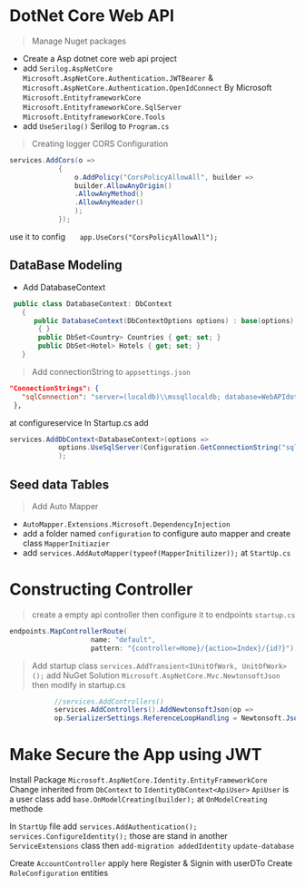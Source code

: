 ﻿# DotNet Core Web API 


> Manage Nuget packages
* Create a Asp dotnet core web api project 
* add  `Serilog.AspNetCore`
		`Microsoft.AspNetCore.Authentication.JWTBearer` & 
		`Microsoft.AspNetCore.Authentication.OpenIdConnect`  By Microsoft
        `Microsoft.EntityframeworkCore`
        `Microsoft.EntityframeworkCore.SqlServer`
        `Microsoft.EntityframeworkCore.Tools`
* add `UseSerilog()` Serilog to `Program.cs`
> Creating logger
> CORS Configuration
```cs
services.AddCors(o =>
            {
                o.AddPolicy("CorsPolicyAllowAll", builder =>
                builder.AllowAnyOrigin()
                .AllowAnyMethod()
                .AllowAnyHeader()
                );
            });
```
         
use it to config  `   app.UseCors("CorsPolicyAllowAll");`

 ## DataBase Modeling 
 * Add DatabaseContext 
 ```cs
  public class DatabaseContext: DbContext
    {
       public DatabaseContext(DbContextOptions options) : base(options)
        { }
        public DbSet<Country> Countries { get; set; }
        public DbSet<Hotel> Hotels { get; set; }
    }
 ```
 > Add connectionString to `appsettings.json`
 ```json
 "ConnectionStrings": {
    "sqlConnection": "server=(localdb)\\mssqllocaldb; database=WebAPIdotNetCore5_db; integrated security=true"
  },
 ```
at configureservice In Startup.cs add  
```cs
services.AddDbContext<DatabaseContext>(options =>
            options.UseSqlServer(Configuration.GetConnectionString("sqlConnection"))
            );
```
## Seed data Tables


> Add Auto Mapper 
* `AutoMapper.Extensions.Microsoft.DependencyInjection`   
* add a folder named `configuration` to configure auto mapper and create class `MapperInitiazier` 
* add `services.AddAutoMapper(typeof(MapperInitilizer));` at `StartUp.cs`

# Constructing  Controller

> create a empty api controller then configure it to endpoints `startup.cs`
```cs
endpoints.MapControllerRoute(
                    name: "default",
                    pattern: "{controller=Home}/{action=Index}/{id?}");
```
> Add startup class `services.AddTransient<IUnitOfWork, UnitOfWork>();`
> add NuGet Solution  `Microsoft.AspNetCore.Mvc.NewtonsoftJson` then modify in startup.cs
 ```cs
            //services.AddControllers()
            services.AddControllers().AddNewtonsoftJson(op =>
            op.SerializerSettings.ReferenceLoopHandling = Newtonsoft.Json.ReferenceLoopHandling.Ignore);
```
# Make Secure the App using JWT

Install Package `Microsoft.AspNetCore.Identity.EntityFrameworkCore`
Change inherited from `DbContext` to `IdentityDbContext<ApiUser>` `ApiUser` is a user class  add `base.OnModelCreating(builder);` at `OnModelCreating` methode 

In `StartUp` file add `services.AddAuthentication(); services.ConfigureIdentity();` 
those are stand in another `ServiceExtensions` class then 
`add-migration addedIdentity` `update-database`

Create `AccountController` apply here Register & Signin with userDTo
Create `RoleConfiguration` entities


